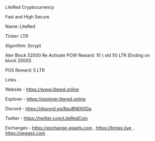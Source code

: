 LiteRed Cryptocurrency


Fast and High Secure.


Name: LiteRed

Ticker: LTR

Algorithm: Scrypt

Ater Block 52000 Re Activate POW Reward: 10 ( old 50 LTR [Ending on block 2500])

POS Reward: 5 LTR



Links

Website - https://www.litered.online

Explorer - https://explorer.litered.online

Discord - https://discord.gg/8auBNE6XGa

Twitter - https://twitter.com/LiteRedCoin

Exchanges - https://exchange-assets.com , https://bimex.live , https://xeggex.com
